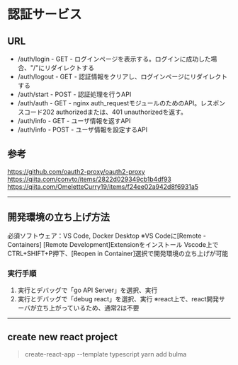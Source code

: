 # 認証サービス

## URL
* /auth/login  - GET  - ログインページを表示する。ログインに成功した場合、"/"にリダイレクトする
* /auth/logout - GET  - 認証情報をクリアし、ログインページにリダイレクトする
* /auth/start  - POST - 認証処理を行うAPI
* /auth/auth   - GET  - nginx auth_requestモジュールのためのAPI。レスポンスコード202 authorizedまたは、401 unauthorizedを返す。
* /auth/info   - GET  - ユーザ情報を返すAPI
* /auth/info   - POST - ユーザ情報を設定するAPI

## 参考
https://github.com/oauth2-proxy/oauth2-proxy
https://qiita.com/convto/items/2822d029349cb1b4df93
https://qiita.com/OmeletteCurry19/items/f24ee02a942d8f6931a5

-------------------------------------------------------------
## 開発環境の立ち上げ方法

必須ソフトウェア：VS Code, Docker Desktop
  ※VS Codeに[Remote - Containers] [Remote Development]Extensionをインストール
Vscode上でCTRL+SHIFT+P押下、[Reopen in Container]選択で開発環境の立ち上げが可能

### 実行手順
1. 実行とデバッグで「go API Server」を選択、実行
2. 実行とデバッグで「debug react」を選択、実行
   ※react上で、react開発サーバが立ち上がっているため、通常2は不要

-------------------------------------------------------------
## create new react project
> create-react-app --template typescript
> yarn add bulma
